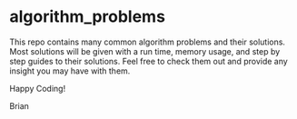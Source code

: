 # algorithm_problems
This repo contains many common algorithm problems and their solutions. Most solutions will be given with a run time, memory usage, and step by step guides to their solutions. Feel free to check them out and provide any insight you may have with them.

Happy Coding!

Brian
